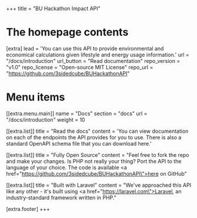 +++
title = "BU Hackathon Impact API"


# The homepage contents
[extra]
lead = 'You can use this API to provide environmental and economical calculations given lifestyle and energy usage information.'
url = "/docs/introduction"
url_button = "Read documentation"
repo_version = "v1.0"
repo_license = "Open-source MIT License"
repo_url = "https://github.com/3sidedcube/BUHackathonAPI"

# Menu items
[[extra.menu.main]]
name = "Docs"
section = "docs"
url = "/docs/introduction"
weight = 10

[[extra.list]]
title = "Read the docs"
content = 'You can view documentation on each of the endpoints the API provides for you to use. There is also a standard OpenAPI schema file that you can download here.'

[[extra.list]]
title = "Fully Open Source"
content = "Feel free to fork the repo and make your changes. Is PHP not really your thing? Port the API to the language of your choice. The code is available <a href=\"https://github.com/3sidedcube/BUHackathonAPI\">here</a> on GitHub"


[[extra.list]]
title = "Built with Laravel"
content = "We've approached this API like any other - it's built using <a href=\"https://laravel.com\">Laravel</a>, an industry-standard framework written in PHP."

[extra.footer]
+++